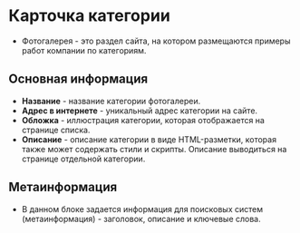 # Карточка категории
* Фотогалерея - это раздел сайта, на котором размещаются примеры работ компании по категориям.

## Основная информация
* **Название** - название категории фотогалереи.
* **Адрес в интернете** - уникальный адрес категории на сайте. 
* **Обложка** - иллюстрация категории, которая отображается на странице списка.
* **Описание** - описание категории в виде HTML-разметки, которая также может содержать стили и скрипты. Описание выводиться на странице отдельной категории.

## Метаинформация
* В данном блоке задается информация для поисковых систем (метаинформация) - заголовок, описание и ключевые слова.
